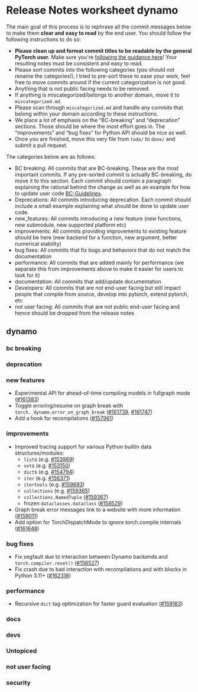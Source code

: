 
# Release Notes worksheet dynamo

The main goal of this process is to rephrase all the commit messages below to make them **clear and easy to read** by the end user. You should follow the following instructions to do so:

* **Please clean up and format commit titles to be readable by the general PyTorch user.** Make sure you're [following the guidance here](https://docs.google.com/document/d/14OmgGBr1w6gl1VO47GGGdwrIaUNr92DFhQbY_NEk8mQ/edit)! Your resulting notes must be consistent and easy to read.
* Please sort commits into the following categories (you should not rename the categories!), I tried to pre-sort these to ease your work, feel free to move commits around if the current categorization is not good.
* Anything that is not public facing needs to be removed.
* If anything is miscategorized/belongs to another domain, move it to `miscategorized.md`.
* Please scan through `miscategorized.md` and handle any commits that belong within your domain according to these instructions.
* We place a lot of emphasis on the “BC-breaking” and “deprecation” sections. Those should be where the most effort goes in. The “improvements” and “bug fixes” for Python API should be nice as well.
* Once you are finished, move this very file from `todo/` to `done/` and submit a pull request.

The categories below are as follows:

* BC breaking: All commits that are BC-breaking. These are the most important commits. If any pre-sorted commit is actually BC-breaking, do move it to this section. Each commit should contain a paragraph explaining the rational behind the change as well as an example for how to update user code [BC-Guidelines](https://docs.google.com/document/d/14OmgGBr1w6gl1VO47GGGdwrIaUNr92DFhQbY_NEk8mQ/edit#heading=h.a9htwgvvec1m).
* Deprecations: All commits introducing deprecation. Each commit should include a small example explaining what should be done to update user code.
* new_features: All commits introducing a new feature (new functions, new submodule, new supported platform etc)
* improvements: All commits providing improvements to existing feature should be here (new backend for a function, new argument, better numerical stability)
* bug fixes: All commits that fix bugs and behaviors that do not match the documentation
* performance: All commits that are added mainly for performance (we separate this from improvements above to make it easier for users to look for it)
* documentation: All commits that add/update documentation
* Developers: All commits that are not end-user facing but still impact people that compile from source, develop into pytorch, extend pytorch, etc
* not user facing: All commits that are not public end-user facing and hence should be dropped from the release notes

## dynamo
### bc breaking
### deprecation
### new features
- Experimental API for ahead-of-time compiling models in fullgraph mode ([#161383](https://github.com/pytorch/pytorch/pull/161383))
- Toggle erroring/resume on graph break with `torch._dynamo.error_on_graph_break` ([#161739](https://github.com/pytorch/pytorch/pull/161739), [#161747](https://github.com/pytorch/pytorch/pull/161747))
- Add a hook for recompilations ([#157961](https://github.com/pytorch/pytorch/pull/157961))
### improvements
- Improved tracing support for various Python builtin data structures/modules:
    - `list`s (e.g. [#153969](https://github.com/pytorch/pytorch/pull/153969))
    - `set`s (e.g. [#153150](https://github.com/pytorch/pytorch/pull/153150))
    - `dict`s (e.g. [#154794](https://github.com/pytorch/pytorch/pull/154794))
    - `iter` (e.g. [#156371](https://github.com/pytorch/pytorch/pull/156371))
    - `itertools` (e.g. [#159693](https://github.com/pytorch/pytorch/pull/159693))
    - `collections` (e.g. [#159365](https://github.com/pytorch/pytorch/pull/159365))
    - `collections.NamedTuple` ([#159367](https://github.com/pytorch/pytorch/pull/159367))
    - frozen `dataclasses.dataclass` ([#159529](https://github.com/pytorch/pytorch/pull/159529))
- Graph break error messages link to a website with more information ([#159011](https://github.com/pytorch/pytorch/pull/159011))
- Add option for TorchDispatchMode to ignore torch.compile internals ([#161648](https://github.com/pytorch/pytorch/pull/161648))
### bug fixes
- Fix segfault due to interaction between Dynamo backends and `torch.compiler.reset()` ([#156527](https://github.com/pytorch/pytorch/pull/156527))
- Fix crash due to bad interaction with recompilations and with blocks in Python 3.11+ ([#162318](https://github.com/pytorch/pytorch/pull/162318))
### performance
- Recursive `dict` tag optimization for faster guard evaluation ([#159183](https://github.com/pytorch/pytorch/pull/159183))
### docs
### devs
### Untopiced
### not user facing
### security
